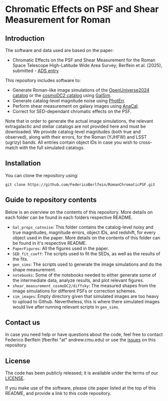 # Chromatic Effects on PSF and Shear Measurement for Roman

## Introduction

The software and data used are based on the paper:
 - Chromatic Effects on the PSF and Shear Measurement for the Roman Space Telescope High-Latitude Wide Area Survey; Berlfein et al. (2025), submitted - [ADS entry](https://ui.adsabs.harvard.edu/abs/2025arXiv250500093B/abstract)


This repository includes software to:
 - Generate Roman-like image simulations of the [OpenUniverse2024 catalog](https://irsa.ipac.caltech.edu/data/theory/openuniverse2024/overview.html) or the [cosmoDC2 catalog](https://portal.nersc.gov/project/lsst/cosmoDC2/_README.html) using [GalSim](https://github.com/GalSim-developers/GalSim).
 - Generate catalog-level magnitude noise using [PhotErr](https://github.com/jfcrenshaw/photerr).
 - Perform shear measurement on galaxy images using [AnaCal](https://github.com/mr-superonion/AnaCal).
 - Correct for SED-dependant chromatic effects on the PSF.

Note that in order to generate the actual image simulations, the relevant extragalactic and stellar catalogs are not provided here and must be downloaded. We provide catalog-level magnitudes (both true and observed), along with their errors, for the Roman (YJHFW) and LSST (ugrizy) bands. All entries contain object IDs in case you wish to cross-match with the full simulated catalogs. 


## Installation

You can clone the repository using:
```
git clone https://github.com/FedericoBerlfein/RomanChromaticPSF.git
```


## Guide to repository contents
Below is an overview on the contents of this repository. More details on each folder can be found in each folders respective README. 

- ``Gal_props_catnoise``: This folder contains the catalog-level noisy and true magnitudes, magnitude errors, object IDs, and redshift, for every object used in the paper. More details on the contents of this folder can be found in it's respective README.
- ``PaperFigures``: All the figures used in the paper.
- ``SED_fit_coeff``: The scripts used to fit the SEDs, as well as the results of the fits.
- ``gen_sims``: The scripts used to generate the image simulations and do the shape measurement.
- ``notebooks``: Some of the notebooks needed to either generate some of the intermediate data, analyze results, and plot relevant figures.
- ``shear_measurement_cosmoDC2/diffsky``: The measured shapes from the image simulations for different PSFs or correction schemes.
- ``sim_images``: Empty directory given that simulated images are too heavy to upload to Github.  Nevertheless, this is where there simulated images would live after running relevant scripts in ``gen_sims``.



## Contact us

In case you need help or have questions about the code, feel free to contact Federico Berlfein (fberlfei "at" andrew.cmu.edu) or use the [issues](https://github.com/FedericoBerlfein/RomanChromaticPSF/issues) on this repository.


## License

The code has been publicly released; it is available under the terms of our [LICENSE](LICENSE).

If you make use of the software, please cite paper listed at the top of this README, and provide a link to this code repository.